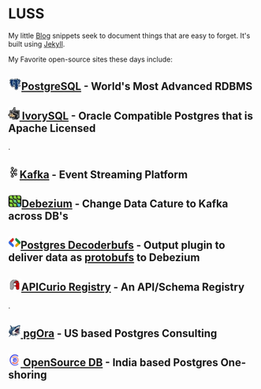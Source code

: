 # LUSS

My little [Blog](http://luss.io) snippets seek to document things that are easy to forget.  It's built using [Jekyll](https://jekyllrb.com).

My Favorite open-source sites these days include:

## [<img height=25 width25 src=postgres.jpg>PostgreSQL](https://postgresql.org) - World's Most Advanced RDBMS
## [<img height=25 width25 src=ivorysql.jpg> IvorySQL](https://ivorysql.org) - Oracle Compatible Postgres that is Apache Licensed
.
## [<img height=25 width25 src=kafka.png>Kafka](https://kafka.apache.org) - Event Streaming Platform
## [<img height=25 width25 src=debezium.jpg>Debezium](https://debezium.io) - Change Data Cature to Kafka across DB's
## [<img height=25 width25 src=protobufs.jpg>Postgres Decoderbufs](https://github.com/debezium/postgres-decoderbufs) - Output plugin to deliver data as [protobufs](https://protobuf.dev) to Debezium
## [<img height=25 width25 src=apicurio.jpg>APICurio Registry](https://www.apicur.io/registry/) - An API/Schema Registry
.
## [<img height=25 width25 src=pgora.jpg> pgOra](https://pgora.com) - US based Postgres Consulting
## [<img height=25 width=25 src=opensource-db.jpg> OpenSource DB](https://opensource-db.com) - India based Postgres One-shoring

